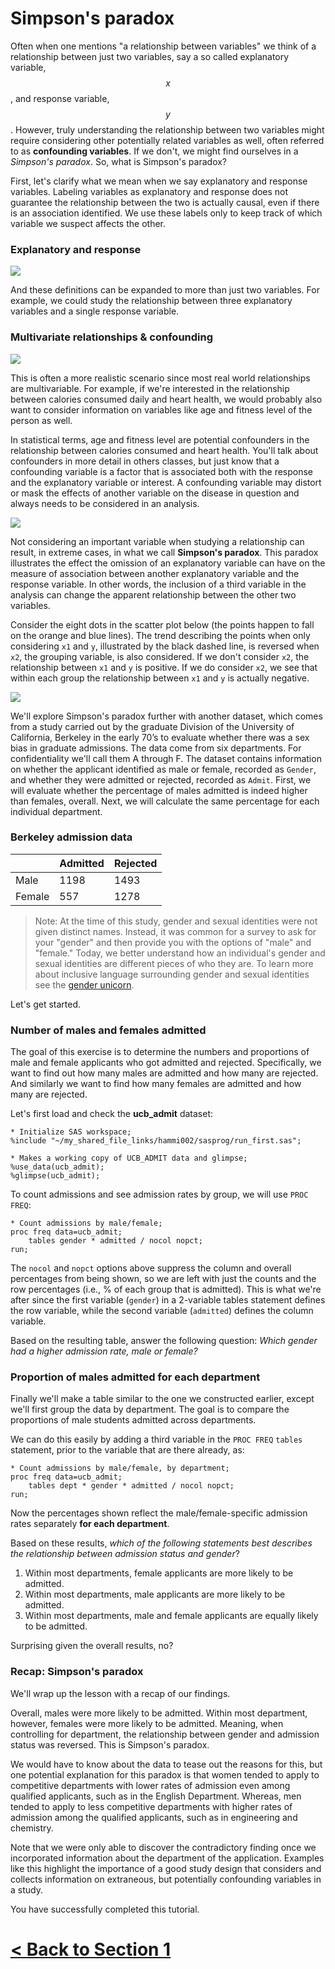 # Simpson's paradox

Often when one mentions "a relationship between variables" we think of a relationship between just two variables, say a so called explanatory variable, $$x$$, and response variable, $$y$$. However, truly understanding the relationship between two variables might require considering other potentially related variables as well, often referred to as **confounding variables**. If we don't, we might find ourselves in a *Simpson's paradox*. So, what is Simpson's paradox?

First, let's clarify what we mean when we say explanatory and response variables. Labeling variables as explanatory and response does not guarantee the relationship between the two is actually causal, even if there is an association identified. We use these labels only to keep track of which variable we suspect affects the other.

### Explanatory and response

![](images/explanatory-single.png)

And these definitions can be expanded to more than just two variables. For example, we could study the relationship between three explanatory variables and a single response variable.

### Multivariate relationships & confounding

![](images/explanatory-multivariate.png)

This is often a more realistic scenario since most real world relationships are multivariable. For example, if we're interested in the relationship between calories consumed daily and heart health, we would probably also want to consider information on variables like age and fitness level of the person as well.

In statistical terms, age and fitness level are potential confounders in the relationship between calories consumed and heart health. You'll talk about confounders in more detail in others classes, but just know that a confounding variable is a factor that is associated both with the response and the explanatory variable or interest. A confounding variable may distort or mask the effects of another variable on the disease in question and always needs to be considered in an analysis.

![](images/explanatory-multivariate-example.png)

Not considering an important variable when studying a relationship can result, in extreme cases, in what we call **Simpson's paradox**. This paradox illustrates the effect the omission of an explanatory variable can have on the measure of association between another explanatory variable and the response variable. In other words, the inclusion of a third variable in the analysis can change the apparent relationship between the other two variables. 

Consider the eight dots in the scatter plot below (the points happen to fall on the orange and blue lines). The trend describing the points when only considering `x1` and `y`, illustrated by the black dashed line, is reversed when `x2`, the grouping variable, is also considered. If we don't consider `x2`, the relationship between `x1` and `y` is positive. If we do consider `x2`, we see that within each group the relationship between `x1` and `y` is actually negative.

![](images/simpson-paradox-plot.png)

We'll explore Simpson's paradox further with another dataset, which comes from a study carried out by the graduate Division of the University of California, Berkeley in the early 70’s to evaluate whether there was a sex bias in graduate admissions. The data come from six departments. For confidentiality we'll call them A through F. The dataset contains information on whether the applicant identified as male or female, recorded as `Gender`, and whether they were admitted or rejected, recorded as `Admit`. First, we will evaluate whether the percentage of males admitted is indeed higher than females, overall. Next, we will calculate the same percentage for each individual department.

### Berkeley admission data

|        | Admitted | Rejected |
| ------ | -------- | -------- |
| Male   | 1198     | 1493     |
| Female | 557      | 1278     |

> Note: At the time of this study, gender and sexual identities were not given distinct names. Instead, it
> was common for a survey to ask for your "gender" and then provide you with the options of "male" and "female." Today, we better understand how an individual's gender and sexual identities are different pieces of who they are. To learn more about inclusive language surrounding gender and sexual identities see the [gender unicorn](https://transstudent.org/gender/). 

Let's get started.

### Number of males and females admitted

The goal of this exercise is to determine the numbers and proportions of male and female applicants who got admitted and rejected. Specifically, we want to find out how many males are admitted and how many are rejected. And similarly we want to find how many females are admitted and how many are rejected.

Let's first load and check the **ucb_admit** dataset:

```
* Initialize SAS workspace;
%include "~/my_shared_file_links/hammi002/sasprog/run_first.sas";

* Makes a working copy of UCB_ADMIT data and glimpse;
%use_data(ucb_admit);
%glimpse(ucb_admit);
```

To count admissions and see admission rates by group, we will use `PROC FREQ`:

```
* Count admissions by male/female;
proc freq data=ucb_admit;
	tables gender * admitted / nocol nopct;
run;
```

The `nocol` and `nopct` options above suppress the column and overall percentages from being shown, so we are left with just the counts and the row percentages (i.e., % of each group that is admitted). This is what we're after since the first variable (`gender`) in a 2-variable tables statement defines the row variable, while the second variable (`admitted`) defines the column variable.

Based on the resulting table, answer the following question: *Which gender had a higher admission rate, male or female?*

### Proportion of males admitted for each department

Finally we'll make a table similar to the one we constructed earlier, except we'll first group the data by department. The goal is to compare the proportions of male students admitted across departments.

We can do this easily by adding a third variable in the `PROC FREQ` `tables` statement, prior to the variable that are there already, as:

```
* Count admissions by male/female, by department;
proc freq data=ucb_admit;
	tables dept * gender * admitted / nocol nopct;
run;
```

Now the percentages shown reflect the male/female-specific admission rates separately **for each department**.

Based on these results, *which of the following statements best describes the relationship between admission status and gender*?

1. Within most departments, female applicants are more likely to be admitted.
2. Within most departments, male applicants are more likely to be admitted.
3. Within most departments, male and female applicants are equally likely to be admitted.

Surprising given the overall results, no?

### Recap: Simpson's paradox


We'll wrap up the lesson with a recap of our findings.

Overall, males were more likely to be admitted. Within most department, however, females were more likely to be admitted. Meaning, when controlling for department, the relationship between gender and admission status was reversed. This is Simpson's paradox.

We would have to know about the data to tease out the reasons for this, but one potential explanation for this paradox is that women tended to apply to competitive departments with lower rates of admission even among qualified applicants, such as in the English Department. Whereas, men tended to apply to less competitive departments with higher rates of admission among the qualified applicants, such as in engineering and chemistry.

Note that we were only able to discover the contradictory finding once we incorporated information about the department of the application. Examples like this highlight the importance of a good study design that considers and collects information on extraneous, but potentially confounding variables in a study.



You have successfully completed this tutorial.



# [< Back to Section 1](https://bghammill.github.io/ims-01-data/)



<!-- MathJax -->

<script src="https://cdn.mathjax.org/mathjax/latest/MathJax.js?config=TeX-AMS-MML_HTMLorMML" type="text/javascript"></script>

